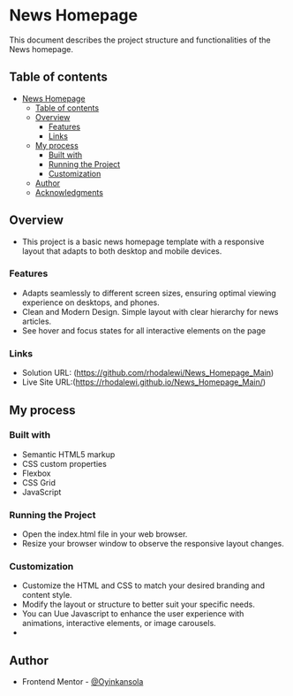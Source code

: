 # News Homepage

This document describes the project structure and functionalities of the News homepage.

## Table of contents

- [News Homepage](#news-homepage)
  - [Table of contents](#table-of-contents)
  - [Overview](#overview)
    - [Features](#features)
    - [Links](#links)
  - [My process](#my-process)
    - [Built with](#built-with)
    - [Running the Project](#running-the-project)
    - [Customization](#customization)
  - [Author](#author)
  - [Acknowledgments](#acknowledgments)


## Overview
- This project is a basic news homepage template with a responsive layout that adapts to both desktop and mobile devices.
  
### Features

- Adapts seamlessly to different screen sizes, ensuring optimal viewing experience on desktops, and phones.
- Clean and Modern Design. Simple layout with clear hierarchy for news articles.
- See hover and focus states for all interactive elements on the page


### Links

- Solution URL: (https://github.com/rhodalewi/News_Homepage_Main)
- Live Site URL:(https://rhodalewi.github.io/News_Homepage_Main/)

## My process

### Built with

- Semantic HTML5 markup
- CSS custom properties
- Flexbox
- CSS Grid
- JavaScript


### Running the Project
- Open the index.html file in your web browser.
- Resize your browser window to observe the responsive layout changes.

### Customization
- Customize the HTML and CSS to match your desired branding and content style.
- Modify the layout or structure to better suit your specific needs.
- You can Uue Javascript to enhance the user experience with animations, interactive elements, or image carousels.
- 
## Author
- Frontend Mentor - [@Oyinkansola](https://www.frontendmentor.io/profile/rhodalewi)